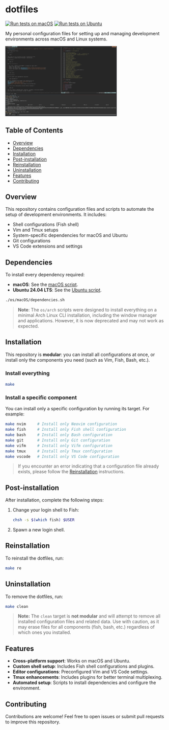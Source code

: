 # dotfiles

[![Run tests on macOS](https://github.com/foliea/dotfiles/actions/workflows/test-macOS.yml/badge.svg)](https://github.com/foliea/dotfiles/actions/workflows/test-macOS.yml)
[![Run tests on Ubuntu](https://github.com/foliea/dotfiles/actions/workflows/test-ubuntu.yml/badge.svg)](https://github.com/foliea/dotfiles/actions/workflows/test-ubuntu.yml)

My personal configuration files for setting up and managing development environments across macOS and Linux systems.

<img src="/images/env.png" width="350"/>

## Table of Contents

- [Overview](#overview)
- [Dependencies](#dependencies)
- [Installation](#installation)
- [Post-installation](#post-installation)
- [Reinstallation](#reinstallation)
- [Uninstallation](#uninstallation)
- [Features](#features)
- [Contributing](#contributing)

## Overview

This repository contains configuration files and scripts to automate the setup of development environments. It includes:

- Shell configurations (Fish shell)
- Vim and Tmux setups
- System-specific dependencies for macOS and Ubuntu
- Git configurations
- VS Code extensions and settings

## Dependencies

To install every dependency required:

- **macOS**: See the [macOS script](os/macOS/dependencies.sh).
- **Ubuntu 24.04 LTS**: See the [Ubuntu script](os/ubuntu/dependencies.sh).

```bash
./os/macOS/dependencies.sh
```

> **Note**: The `os/arch` scripts were designed to install everything on a minimal Arch Linux CLI installation, including the window manager and applications. However, it is now deprecated and may not work as expected.

## Installation

This repository is **modular**: you can install all configurations at once, or install only the components you need (such as Vim, Fish, Bash, etc.).

### Install everything

```bash
make
```

### Install a specific component

You can install only a specific configuration by running its target. For example:

```bash
make nvim     # Install only Neovim configuration
make fish     # Install only Fish shell configuration
make bash     # Install only Bash configuration
make git      # Install only Git configuration
make vifm     # Install only Vifm configuration
make tmux     # Install only Tmux configuration
make vscode   # Install only VS Code configuration
```

> If you encounter an error indicating that a configuration file already exists, please follow the [Reinstallation](#reinstallation) instructions.

## Post-installation

After installation, complete the following steps:

1. Change your login shell to Fish:
   ```bash
   chsh -s $(which fish) $USER
   ```
2. Spawn a new login shell.

## Reinstallation

To reinstall the dotfiles, run:

```bash
make re
```

## Uninstallation

To remove the dotfiles, run:

```bash
make clean
```

> **Note:** The `clean` target is **not modular** and will attempt to remove all installed configuration files and related data. Use with caution, as it may erase files for all components (fish, bash, etc.) regardless of which ones you installed.

## Features

- **Cross-platform support**: Works on macOS and Ubuntu.
- **Custom shell setup**: Includes Fish shell configurations and plugins.
- **Editor configurations**: Preconfigured Vim and VS Code settings.
- **Tmux enhancements**: Includes plugins for better terminal multiplexing.
- **Automated setup**: Scripts to install dependencies and configure the environment.

## Contributing

Contributions are welcome! Feel free to open issues or submit pull requests to improve this repository.
